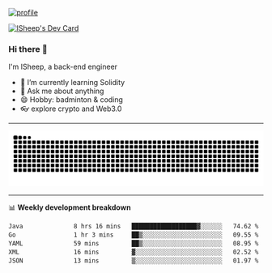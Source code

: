 [![profile](https://user-images.githubusercontent.com/54968314/208005045-e4b42f3b-833d-4242-bfcc-e764865553a2.svg)](https://www.calligrapher.ai/)

<a href="https://app.daily.dev/linziyang1106"><img src="https://api.daily.dev/devcards/v2/i4Spwx5Skx5FpTqWcwoit.png?r=kgx&type=wide" width="652" alt="ISheep's Dev Card"/></a>

### Hi there 🐏

I'm ISheep, a back-end engineer

- 🔭 I’m currently learning Solidity
- 💬 Ask me about anything
- 😄 Hobby: badminton & coding
- 👓 explore crypto and Web3.0

-------

![](https://raw.githubusercontent.com/ISheepp/ISheepp/output/github-contribution-grid-snake.svg)

-------

📊 **Weekly development breakdown**
<!--START_SECTION:waka-->

```txt
Java              8 hrs 16 mins   ██████████████████▓░░░░░░   74.62 %
Go                1 hr 3 mins     ██▒░░░░░░░░░░░░░░░░░░░░░░   09.55 %
YAML              59 mins         ██▒░░░░░░░░░░░░░░░░░░░░░░   08.95 %
XML               16 mins         ▓░░░░░░░░░░░░░░░░░░░░░░░░   02.52 %
JSON              13 mins         ▒░░░░░░░░░░░░░░░░░░░░░░░░   01.97 %
```

<!--END_SECTION:waka-->
